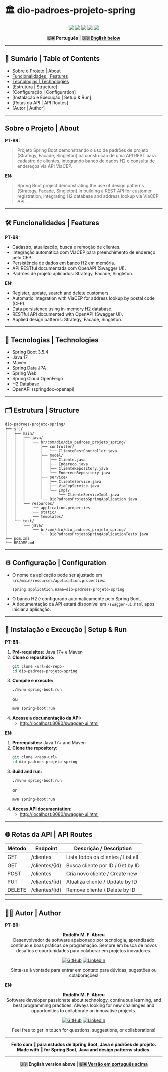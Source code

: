 # 🏛️ dio-padroes-projeto-spring

<p align="center">
  <img src="https://img.shields.io/badge/Spring%20Boot-3.5.4-brightgreen?style=for-the-badge&logo=spring-boot"/>
  <img src="https://img.shields.io/badge/Java-17-blue?style=for-the-badge&logo=java"/>
  <img src="https://img.shields.io/badge/Maven-Build-orange?style=for-the-badge&logo=apache-maven"/>
  <img src="https://img.shields.io/badge/H2-Database-lightgrey?style=for-the-badge&logo=h2"/>
  <img src="https://img.shields.io/badge/OpenAPI-3.0-yellow?style=for-the-badge&logo=openapiinitiative"/>
</p>

<div align="center">
  <b>🇧🇷 Português | <a href="#english-version">🇺🇸 English below</a></b>
</div>

---

## 📑 Sumário | Table of Contents
- [Sobre o Projeto | About](#sobre-o-projeto--about)
- [Funcionalidades | Features](#funcionalidades--features)
- [Tecnologias | Technologies](#tecnologias--technologies)
- [Estrutura | Structure]
- [Configuração | Configuration]
- [Instalação e Execução | Setup & Run]
- [Rotas da API | API Routes]
- [Autor | Author]

---

## Sobre o Projeto | About

**PT-BR:**
> Projeto Spring Boot demonstrando o uso de padrões de projeto (Strategy, Facade, Singleton) na construção de uma API REST para cadastro de clientes, integrando banco de dados H2 e consulta de endereços via API ViaCEP.

**EN:**
> Spring Boot project demonstrating the use of design patterns (Strategy, Facade, Singleton) in building a REST API for customer registration, integrating H2 database and address lookup via ViaCEP API.

---

## 🛠️ Funcionalidades | Features

**PT-BR:**
- Cadastro, atualização, busca e remoção de clientes.
- Integração automática com ViaCEP para preenchimento de endereço pelo CEP.
- Persistência de dados em banco H2 em memória.
- API RESTful documentada com OpenAPI (Swagger UI).
- Padrões de projeto aplicados: Strategy, Facade, Singleton.

**EN:**
- Register, update, search and delete customers.
- Automatic integration with ViaCEP for address lookup by postal code (CEP).
- Data persistence using in-memory H2 database.
- RESTful API documented with OpenAPI (Swagger UI).
- Applied design patterns: Strategy, Facade, Singleton.

---

## 🚀 Tecnologias | Technologies

- Spring Boot 3.5.4
- Java 17
- Maven
- Spring Data JPA
- Spring Web
- Spring Cloud OpenFeign
- H2 Database
- OpenAPI (springdoc-openapi)

---

## 🗂️ Estrutura | Structure
```
dio-padroes-projeto-spring/
├── src/
│   ├── main/
│   │   ├── java/
│   │   │   └── br/com/dio/dio_padroes_projeto_spring/
│   │   │       ├── controller/
│   │   │       │   └── ClienteRestController.java
│   │   │       ├── model/
│   │   │       │   ├── Cliente.java
│   │   │       │   ├── Endereco.java
│   │   │       │   ├── ClienteRepository.java
│   │   │       │   └── EnderecoRepository.java
│   │   │       ├── service/
│   │   │       │   ├── ClienteService.java
│   │   │       │   ├── ViaCepService.java
│   │   │       │   └── Impl/
│   │   │       │       └── ClienteServiceImpl.java
│   │   │       └── DioPadroesProjetoSpringApplication.java
│   │   └── resources/
│   │       ├── application.properties
│   │       ├── static/
│   │       └── templates/
│   └── test/
│       └── java/
│           └── br/com/dio/dio_padroes_projeto_spring/
│               └── DioPadroesProjetoSpringApplicationTests.java
├── pom.xml
└── README.md
```

---

## ⚙️ Configuração | Configuration

- O nome da aplicação pode ser ajustado em `src/main/resources/application.properties`:
  ```properties
  spring.application.name=dio-padroes-projeto-spring
  ```
- O banco H2 é configurado automaticamente pelo Spring Boot.
- A documentação da API estará disponível em `/swagger-ui.html` após iniciar a aplicação.

---

## 🏃 Instalação e Execução | Setup & Run

**PT-BR:**
1. **Pré-requisitos:** Java 17+ e Maven
2. **Clone o repositório:**
   ```bash
   git clone <url-do-repo>
   cd dio-padroes-projeto-spring
   ```
3. **Compile e execute:**
   ```bash
   ./mvnw spring-boot:run
   ```
   ou
   ```bash
   mvn spring-boot:run
   ```
4. **Acesse a documentação da API:**
   - [http://localhost:8080/swagger-ui.html](http://localhost:8080/swagger-ui.html)

**EN:**
1. **Prerequisites:** Java 17+ and Maven
2. **Clone the repository:**
   ```bash
   git clone <repo-url>
   cd dio-padroes-projeto-spring
   ```
3. **Build and run:**
   ```bash
   ./mvnw spring-boot:run
   ```
   or
   ```bash
   mvn spring-boot:run
   ```
4. **Access API documentation:**
   - [http://localhost:8080/swagger-ui.html](http://localhost:8080/swagger-ui.html)

---

## 🌐 Rotas da API | API Routes

| Método | Endpoint         | Descrição / Description                |
|--------|------------------|----------------------------------------|
| GET    | /clientes        | Lista todos os clientes / List all     |
| GET    | /clientes/{id}   | Busca cliente por ID / Get by ID       |
| POST   | /clientes        | Cria novo cliente / Create new         |
| PUT    | /clientes/{id}   | Atualiza cliente / Update by ID        |
| DELETE | /clientes/{id}   | Remove cliente / Delete by ID          |

---

## 👨‍💻 Autor | Author

**PT-BR:**

<div align="center">

**Rodolfo M. F. Abreu**  
Desenvolvedor de software apaixonado por tecnologia, aprendizado contínuo e boas práticas de programação. Sempre em busca de novos desafios e oportunidades para colaborar em projetos inovadores.

[![GitHub](https://img.shields.io/badge/GitHub-rodolfomfabreu-black?style=for-the-badge&logo=github)](https://github.com/salamandery)
[![LinkedIn](https://img.shields.io/badge/LinkedIn-Rodolfo%20Abreu-blue?style=for-the-badge&logo=linkedin)](https://linkedin.com/in/rodolfo-marques-ferreira-de-abreu/)

Sinta-se à vontade para entrar em contato para dúvidas, sugestões ou colaborações!

</div>

**EN:**

<div align="center">

**Rodolfo M. F. Abreu**  
Software developer passionate about technology, continuous learning, and best programming practices. Always looking for new challenges and opportunities to collaborate on innovative projects.

[![GitHub](https://img.shields.io/badge/GitHub-rodolfomfabreu-black?style=for-the-badge&logo=github)](https://github.com/salamandery)
[![LinkedIn](https://img.shields.io/badge/LinkedIn-Rodolfo%20Abreu-blue?style=for-the-badge&logo=linkedin)](https://linkedin.com/in/rodolfo-marques-ferreira-de-abreu/)

Feel free to get in touch for questions, suggestions, or collaborations!

</div>

---

<div align="center">
  <b>Feito com 💙 para estudos de Spring Boot, Java e padrões de projeto.<br/>
  Made with 💙 for Spring Boot, Java and design patterns studies.</b>
</div>

---

<div align="center" id="english-version">
  <b>🇺🇸 English version above | <a href="#top">🇧🇷 Versão em português acima</a></b>
</div>